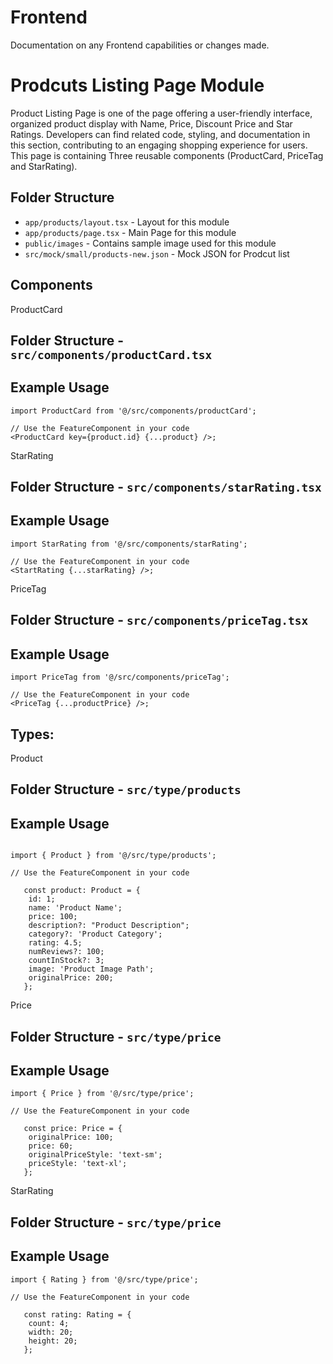 # Frontend

Documentation on any Frontend capabilities or changes made.

# Prodcuts Listing Page Module

Product Listing Page is one of the page offering a user-friendly interface, organized product display with Name, Price, Discount Price and Star Ratings. Developers can find related code, styling, and documentation in this section, contributing to an engaging shopping experience for users.
This page is containing Three reusable components (ProductCard, PriceTag and StarRating).

## Folder Structure

- `app/products/layout.tsx` - Layout for this module
- `app/products/page.tsx` - Main Page for this module
- `public/images` - Contains sample image used for this module
- `src/mock/small/products-new.json` - Mock JSON for Prodcut list

## Components

ProductCard

## Folder Structure - `src/components/productCard.tsx`

## Example Usage

```tsx
import ProductCard from '@/src/components/productCard';

// Use the FeatureComponent in your code
<ProductCard key={product.id} {...product} />;
```

StarRating

## Folder Structure - `src/components/starRating.tsx`

## Example Usage

```tsx
import StarRating from '@/src/components/starRating';

// Use the FeatureComponent in your code
<StartRating {...starRating} />;
```

PriceTag

## Folder Structure - `src/components/priceTag.tsx`

## Example Usage

```tsx
import PriceTag from '@/src/components/priceTag';

// Use the FeatureComponent in your code
<PriceTag {...productPrice} />;
```

## Types:

Product

## Folder Structure - `src/type/products`

## Example Usage

```tsx

import { Product } from '@/src/type/products';

// Use the FeatureComponent in your code

   const product: Product = {
    id: 1;
    name: 'Product Name';
    price: 100;
    description?: "Product Description";
    category?: 'Product Category';
    rating: 4.5;
    numReviews?: 100;
    countInStock?: 3;
    image: 'Product Image Path';
    originalPrice: 200;
   };

```

Price

## Folder Structure - `src/type/price`

## Example Usage

```tsx
import { Price } from '@/src/type/price';

// Use the FeatureComponent in your code

   const price: Price = {
    originalPrice: 100;
    price: 60;
    originalPriceStyle: 'text-sm';
    priceStyle: 'text-xl';
   };

```

StarRating

## Folder Structure - `src/type/price`

## Example Usage

```tsx
import { Rating } from '@/src/type/price';

// Use the FeatureComponent in your code

   const rating: Rating = {
    count: 4;
    width: 20;
    height: 20;
   };

```
